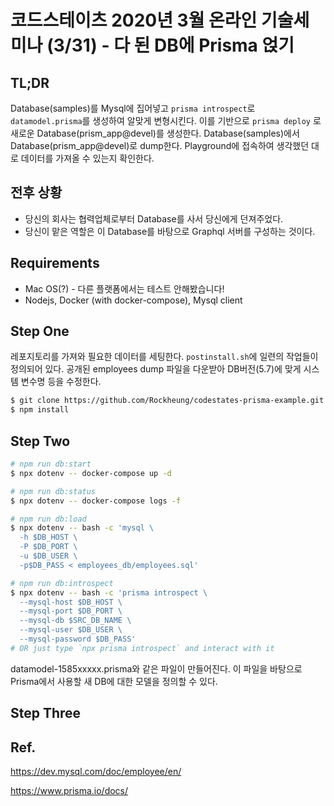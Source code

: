 # 코드스테이츠 2020년 3월 온라인 기술세미나 (3/31) - 다 된 DB에 Prisma 얹기


## TL;DR

Database(samples)를 Mysql에 집어넣고 `prisma introspect`로 `datamodel.prisma`를 생성하여 알맞게 변형시킨다. 이를 기반으로 `prisma deploy` 로 새로운 Database(prism_app@devel)를 생성한다. Database(samples)에서 Database(prism_app@devel)로 dump한다.
Playground에 접속하여 생각했던 대로 데이터를 가져올 수 있는지 확인한다.


## 전후 상황

- 당신의 회사는 협력업체로부터 Database를 사서 당신에게 던져주었다.
- 당신이 맡은 역할은 이 Database를 바탕으로 Graphql 서버를 구성하는 것이다.


## Requirements

- Mac OS(?) - 다른 플랫폼에서는 테스트 안해봤습니다!
- Nodejs, Docker (with docker-compose), Mysql client


## Step One

레포지토리를 가져와 필요한 데이터를 세팅한다.
`postinstall.sh`에 일련의 작업들이 정의되어 있다. 공개된 employees dump 파일을 다운받아 DB버전(5.7)에 맞게 시스템 변수명 등을 수정한다.

```bash
$ git clone https://github.com/Rockheung/codestates-prisma-example.git
$ npm install
```

## Step Two

```bash
# npm run db:start
$ npx dotenv -- docker-compose up -d

# npm run db:status
$ npx dotenv -- docker-compose logs -f

# npm run db:load
$ npx dotenv -- bash -c 'mysql \
  -h $DB_HOST \
  -P $DB_PORT \
  -u $DB_USER \
  -p$DB_PASS < employees_db/employees.sql'

# npm run db:introspect
$ npx dotenv -- bash -c 'prisma introspect \
  --mysql-host $DB_HOST \
  --mysql-port $DB_PORT \
  --mysql-db $SRC_DB_NAME \
  --mysql-user $DB_USER \
  --mysql-password $DB_PASS'
# OR just type `npx prisma introspect` and interact with it
```

datamodel-1585xxxxx.prisma와 같은 파일이 만들어진다. 이 파일을 바탕으로 Prisma에서 사용할 새 DB에 대한 모델을 정의할 수 있다.

## Step Three




## Ref.

https://dev.mysql.com/doc/employee/en/

https://www.prisma.io/docs/